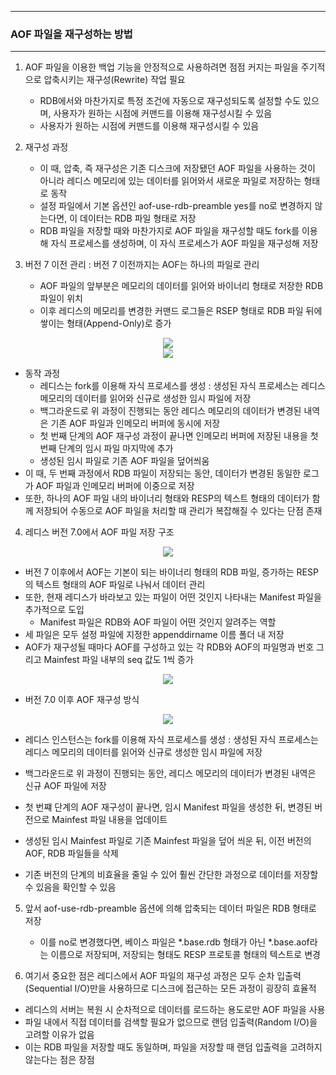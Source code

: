 -----
### AOF 파일을 재구성하는 방법
-----
1. AOF 파일을 이용한 백업 기능을 안정적으로 사용하려면 점점 커지는 파일을 주기적으로 압축시키는 재구성(Rewrite) 작업 필요
   - RDB에서와 마찬가지로 특정 조건에 자동으로 재구성되도록 설정할 수도 있으며, 사용자가 원하는 시점에 커맨드를 이용해 재구성시킬 수 있음
   - 사용자가 원하는 시점에 커맨드를 이용해 재구성시킬 수 있음

2. 재구성 과정
   - 이 때, 압축, 즉 재구성은 기존 디스크에 저장됐던 AOF 파일을 사용하는 것이 아니라 레디스 메모리에 있는 데이터를 읽어와서 새로운 파일로 저장하는 형태로 동작
   - 설정 파일에서 기본 옵션인 aof-use-rdb-preamble yes를 no로 변경하지 않는다면, 이 데이터는 RDB 파일 형태로 저장
   - RDB 파일을 저장할 때와 마찬가지로 AOF 파일을 재구성할 때도 fork를 이용해 자식 프로세스를 생성하며, 이 자식 프로세스가 AOF 파일을 재구성해 저장

3. 버전 7 이전 관리 : 버전 7 이전까지는 AOF는 하나의 파일로 관리
   - AOF 파일의 앞부분은 메모리의 데이터를 읽어와 바이너리 형태로 저장한 RDB 파일이 위치
   - 이후 레디스의 메모리를 변경한 커맨드 로그들은 RSEP 형태로 RDB 파일 뒤에 쌓이는 형태(Append-Only)로 증가
<div align="center">
<img src="https://github.com/user-attachments/assets/c1495da2-a020-4a37-90ca-8ad1879cac5f">
</div>

<div align="center">
<img src="https://github.com/user-attachments/assets/78a95543-870d-45ac-b952-d2f4ba253b85">
</div>

   - 동작 과정
     + 레디스는 fork를 이용해 자식 프로세스를 생성 : 생성된 자식 프로세스는 레디스 메모리의 데이터를 읽어와 신규로 생성한 임시 파일에 저장
     + 백그라운드로 위 과정이 진행되는 동안 레디스 메모리의 데이터가 변경된 내역은 기존 AOF 파일과 인메모리 버퍼에 동시에 저장
     + 첫 번째 단계의 AOF 재구성 과정이 끝나면 인메모리 버퍼에 저장된 내용을 첫 번째 단계의 임시 파일 마지막에 추가
     + 생성된 임시 파일로 기존 AOF 파일을 덮어씌움
   - 이 때, 두 번째 과정에서 RDB 파일이 저장되는 동안, 데이터가 변경된 동일한 로그가 AOF 파일과 인메모리 버퍼에 이중으로 저장
   - 또한, 하나의 AOF 파일 내의 바이너리 형태와 RESP의 텍스트 형태의 데이터가 함께 저장되어 수동으로 AOF 파일을 처리할 때 관리가 복잡해질 수 있다는 단점 존재

4. 레디스 버전 7.0에서 AOF 파일 저장 구조
<div align="center">
<img src="https://github.com/user-attachments/assets/4efff496-9782-463d-86d2-9d968e77a6e3">
</div>

   - 버전 7 이후에서 AOF는 기본이 되는 바이너리 형태의 RDB 파일, 증가하는 RESP의 텍스트 형태의 AOF 파일로 나눠서 데이터 관리
   - 또한, 현재 레디스가 바라보고 있는 파일이 어떤 것인지 나타내는 Manifest 파일을 추가적으로 도입
     + Manifest 파일은 RDB와 AOF 파일이 어떤 것인지 알려주는 역할
   - 세 파일은 모두 설정 파일에 지정한 appenddirname 이름 폴더 내 저장
   -  AOF가 재구성될 때마다 AOF를 구성하고 있는 각 RDB와 AOF의 파일명과 번호 그리고 Mainfest 파일 내부의 seq 값도 1씩 증가
<div align="center">
<img src="https://github.com/user-attachments/assets/0a21bc8f-1c2b-409a-a83a-c767b9df4554">
</div>

   - 버전 7.0 이후 AOF 재구성 방식
<div align="center">
<img src="https://github.com/user-attachments/assets/18fe618f-c713-4f5e-8b52-4e22752be3ab">
</div>

   - 레디스 인스턴스는 fork를 이용해 자식 프로세스를 생성 : 생성된 자식 프로세스는 레디스 메모리의 데이터를 읽어와 신규로 생성한 임시 파일에 저장
   - 백그라운드로 위 과정이 진행되는 동안, 레디스 메모리의 데이터가 변경된 내역은 신규 AOF 파일에 저장
   - 첫 번쨰 단계의 AOF 재구성이 끝나면, 임시 Manifest 파일을 생성한 뒤, 변경된 버전으로 Mainfest 파일 내용을 업데이트
   - 생성된 임시 Mainfest 파일로 기존 Mainfest 파일을 덮어 씌운 뒤, 이전 버전의 AOF, RDB 파일들을 삭제

   - 기존 버전의 단계의 비효율을 줄일 수 있어 훨씬 간단한 과정으로 데이터를 저장할 수 있음을 확인할 수 있음

5. 앞서 aof-use-rdb-preamble 옵션에 의해 압축되는 데이터 파일은 RDB 형태로 저장
   - 이를 no로 변경했다면, 베이스 파일은 *.base.rdb 형태가 아닌 *.base.aof라는 이름으로 저장되며, 저장되는 형태도 RESP 프로토콜 형태의 텍스트로 변경

 6. 여기서 중요한 점은 레디스에서 AOF 파일의 재구성 과정은 모두 순차 입출력(Sequential I/O)만을 사용하므로 디스크에 접근하는 모든 과정이 굉장히 효율적
   - 레디스의 서버는 복원 시 순차적으로 데이터를 로드하는 용도로만 AOF 파일을 사용
   - 파일 내에서 직접 데이터를 검색할 필요가 없으므로 랜덤 입출력(Random I/O)을 고려할 이유가 없음
   - 이는 RDB 파일을 저장할 때도 동일하며, 파일을 저장할 때 랜덤 입출력을 고려하지 않는다는 점은 장점
